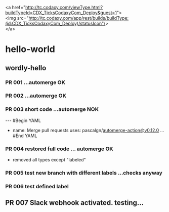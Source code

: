&lt;a href="http://tc.codaxy.com/viewType.html?buildTypeId=CDX_TicksCodaxyCom_Deploy&guest=1"&gt;  
&lt;img src="http://tc.codaxy.com/app/rest/builds/buildType:(id:CDX_TicksCodaxyCom_Deploy)/statusIcon"/&gt;  
&lt;/a&gt;

# hello-world
## wordly-hello
### PR 001 ...automerge OK
### PR 002 ...automerge OK
### PR 003 short code ...automerge NOK
--- #Begin YAML
- name: Merge pull requests
  uses: pascalgn/automerge-action@v0.12.0
... #End YAML
### PR 004 restored full code ... automerge OK
* removed all types except "labeled"
### PR 005 test new branch with different labels ...checks anyway
### PR 006 test defined label

## PR 007 Slack webhook activated.  testing...
